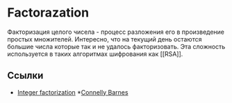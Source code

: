 # Factorazation

Факторизация целого чисела - процесс разложения его в произведение простых множителей.
Интересно, что на текущий день остаются большие числа которые так и не удалось факторизовать.
Эта сложность используется в таких алгоритмах шифрования как [[RSA]].

## Ссылки
* [Integer factorization](https://cp-algorithms.com/algebra/factorization.html)
*[Connelly Barnes](https://connellybarnes.com/documents/factoring.pdf)
